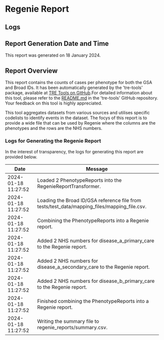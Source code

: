 # Regenie Report

## Logs

## Report Generation Date and Time

This report was generated on 18 January 2024.

## Report Overview

This report contains the counts of cases per phenotype for both the GSA and Broad IDs. It has been automatically generated by the 'tre-tools' package, available at [TRE Tools on GitHub](https://github.com/genes-and-health/tre-tools).For detailed information about this tool, please refer to the [README.md](https://github.com/genes-and-health/tre-tools/blob/main/README.md) in the 'tre-tools' GitHub repository. Your feedback on this tool is highly appreciated.

This tool aggregates datasets from various sources and utilises specific codelists to identify events in the dataset.  The focys of this report is to provide a wide file that can be used by Regenie where the columns are the phenotypes and the rows are the NHS numbers. 

### Logs for Generating the Regenie Report

In the interest of transparency, the logs for generating this report are provided below.

| Date | Message |
| --- | --- |
| 2024-01-18 11:27:52 | Loaded 2 PhenotypeReports into the RegenieReportTransformer. |
| 2024-01-18 11:27:52 | Loading the Broad ID/GSA reference file from tests/test_data/mapping_files/mapping_file.csv. |
| 2024-01-18 11:27:52 | Combining the PhenotypeReports into a Regenie report. |
| 2024-01-18 11:27:52 | Added 2 NHS numbers for disease_a_primary_care to the Regenie report. |
| 2024-01-18 11:27:52 | Added 2 NHS numbers for disease_a_secondary_care to the Regenie report. |
| 2024-01-18 11:27:52 | Added 2 NHS numbers for disease_b_primary_care to the Regenie report. |
| 2024-01-18 11:27:52 | Finished combining the PhenotypeReports into a Regenie report. |
| 2024-01-18 11:27:52 | Writing the summary file to regenie_reports/summary.csv. |


